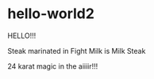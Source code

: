 ﻿# hello-world2


HELLO!!!



Steak marinated in Fight Milk is Milk Steak

24 karat magic in the aiiiir!!!
